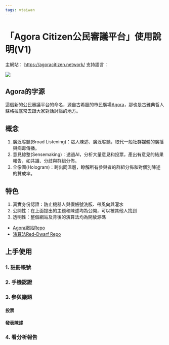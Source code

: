 ```yaml
---
tags: vtaiwan
---
```


# 「Agora Citizen公民審議平台」使用說明(V1)

主網站： https://agoracitizen.network/
支持語言：

![](https://g0v.hackmd.io/_uploads/BJNJmUBqxg.png)


## Agora的字源

這個新的公民審議平台的命名，源自古希臘的市民廣場[Agora](
https://en.wikipedia.org/wiki/Agora?wprov=sfti1#Ancient_Agora_of_Athens)，那也是古雅典哲人蘇格拉底常去跟大家對話討論的地方。


## 概念

1. 廣泛聆聽(Broad Listening)：眾人陳述、廣泛聆聽，取代一般社群媒體的廣播與病毒傳播。
2. 意見綜整(Sensemaking)：透過AI，分析大量意見和投票，產出有意見的結果報告，如共識、分歧與群組分佈。
3. 全像圖(Hologram)：跨出同溫層，瞭解所有參與者的群組分佈和對個別陳述的贊成率。

## 特色

1. 真實身份認證：防止機器人與假帳號洗版、帶風向與灌水
2. 公開性：在上面提出的主題和陳述均為公開，可以被其他人找到
3. 透明性：整個網站及背後的演算法均為開放源碼
* [Agora網站Repo](https://github.com/zkorum/agora)
* [演算法Red-Dwarf Repo](https://github.com/polis-community/red-dwarf)


## 上手使用


### 1. 註冊帳號



### 2. 手機認證



### 3. 參與議題



#### 投票



#### 發表陳述




### 4. 看分析報告









